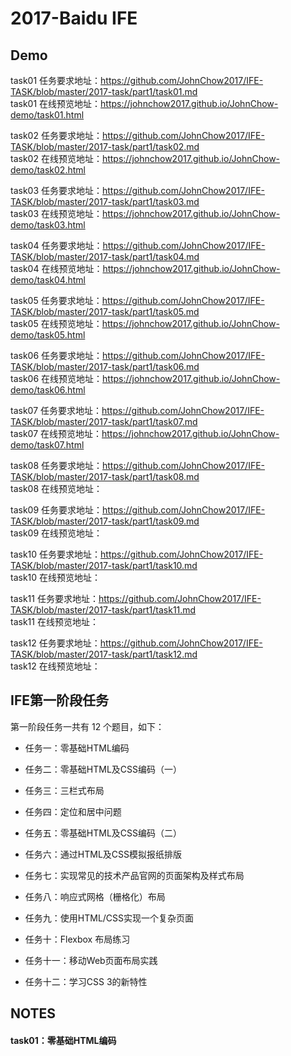 # 2017-Baidu IFE
## Demo
task01 任务要求地址：https://github.com/JohnChow2017/IFE-TASK/blob/master/2017-task/part1/task01.md<br>
task01 在线预览地址：https://johnchow2017.github.io/JohnChow-demo/task01.html

task02 任务要求地址：https://github.com/JohnChow2017/IFE-TASK/blob/master/2017-task/part1/task02.md<br>
task02 在线预览地址：https://johnchow2017.github.io/JohnChow-demo/task02.html

task03 任务要求地址：https://github.com/JohnChow2017/IFE-TASK/blob/master/2017-task/part1/task03.md<br>
task03 在线预览地址：https://johnchow2017.github.io/JohnChow-demo/task03.html

task04 任务要求地址：https://github.com/JohnChow2017/IFE-TASK/blob/master/2017-task/part1/task04.md<br>
task04 在线预览地址：https://johnchow2017.github.io/JohnChow-demo/task04.html

task05 任务要求地址：https://github.com/JohnChow2017/IFE-TASK/blob/master/2017-task/part1/task05.md<br>
task05 在线预览地址：https://johnchow2017.github.io/JohnChow-demo/task05.html

task06 任务要求地址：https://github.com/JohnChow2017/IFE-TASK/blob/master/2017-task/part1/task06.md<br>
task06 在线预览地址：https://johnchow2017.github.io/JohnChow-demo/task06.html

task07 任务要求地址：https://github.com/JohnChow2017/IFE-TASK/blob/master/2017-task/part1/task07.md<br>
task07 在线预览地址：https://johnchow2017.github.io/JohnChow-demo/task07.html

task08 任务要求地址：https://github.com/JohnChow2017/IFE-TASK/blob/master/2017-task/part1/task08.md<br>
task08 在线预览地址：

task09 任务要求地址：https://github.com/JohnChow2017/IFE-TASK/blob/master/2017-task/part1/task09.md<br>
task09 在线预览地址：

task10 任务要求地址：https://github.com/JohnChow2017/IFE-TASK/blob/master/2017-task/part1/task10.md<br>
task10 在线预览地址：

task11 任务要求地址：https://github.com/JohnChow2017/IFE-TASK/blob/master/2017-task/part1/task11.md<br>
task11 在线预览地址：

task12 任务要求地址：https://github.com/JohnChow2017/IFE-TASK/blob/master/2017-task/part1/task12.md<br>
task12 在线预览地址：
<br>
## IFE第一阶段任务

第一阶段任务一共有 12 个题目，如下：

* 任务一：零基础HTML编码

* 任务二：零基础HTML及CSS编码（一）

* 任务三：三栏式布局

* 任务四：定位和居中问题

* 任务五：零基础HTML及CSS编码（二）

* 任务六：通过HTML及CSS模拟报纸排版

* 任务七：实现常见的技术产品官网的页面架构及样式布局

* 任务八：响应式网格（栅格化）布局

* 任务九：使用HTML/CSS实现一个复杂页面

* 任务十：Flexbox 布局练习

* 任务十一：移动Web页面布局实践

* 任务十二：学习CSS 3的新特性


## NOTES
#### task01：零基础HTML编码
